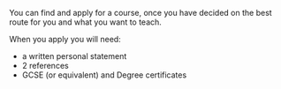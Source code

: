 You can find and apply for a course, once you have decided on the best route for you and what you want to teach.

When you apply you will need:

* a written personal statement
* 2 references
* GCSE (or equivalent) and Degree certificates
